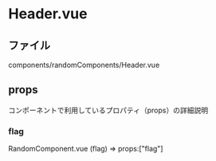 # Header.vue

## ファイル
components/randomComponents/Header.vue

## props
コンポーネントで利用しているプロパティ（props）の詳細説明

### flag
RandomComponent.vue (flag) => props:["flag"]

